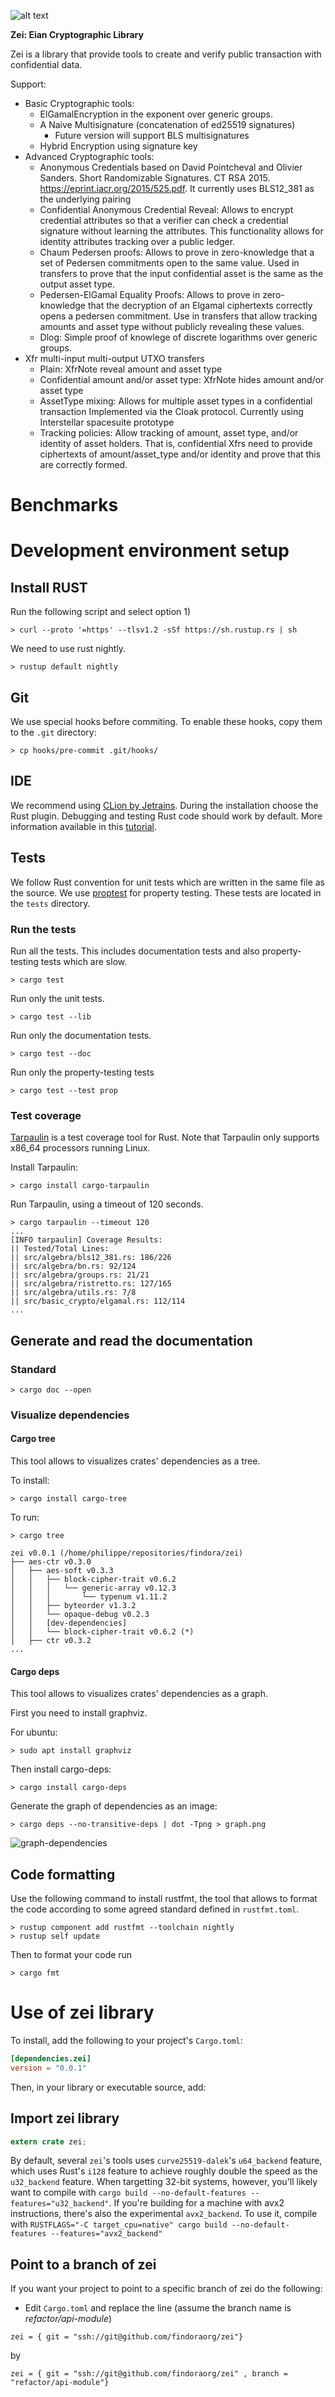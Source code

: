 ![alt text](https://github.com/eianio/zei/raw/master/zei_logo.png)

**Zei: Eian Cryptographic Library**

Zei is a library that provide tools to create and verify public transaction
with confidential data.

Support:
 - Basic Cryptographic tools:
    - ElGamalEncryption in the exponent over generic groups.
    - A Naive Multisignature (concatenation of ed25519 signatures)
       - Future version will support BLS multisignatures
    - Hybrid Encryption using signature key
 - Advanced Cryptographic tools:
   - Anonymous Credentials based on David Pointcheval and Olivier Sanders.
   Short Randomizable Signatures. CT RSA 2015. https://eprint.iacr.org/2015/525.pdf.
   It currently uses BLS12_381 as the underlying pairing
   - Confidential Anonymous Credential Reveal: Allows to encrypt credential attributes
   so that a verifier can check a credential signature without learning the attributes.
   This functionality allows for identity attributes tracking over a public ledger.
   - Chaum Pedersen proofs: Allows to prove in zero-knowledge that a set of Pedersen
   commitments open to the same value. Used in transfers to prove that the input confidential asset
   is the same as the output asset type.
   - Pedersen-ElGamal Equality Proofs: Allows to prove in zero-knowledge that the
   decryption of an Elgamal ciphertexts correctly opens a pedersen commitment.
   Use in transfers that allow tracking amounts and asset type without publicly
   revealing these values.
   - Dlog: Simple proof of knowlege of discrete logarithms over generic groups.
 - Xfr multi-input multi-output UTXO transfers
   - Plain: XfrNote reveal amount and asset type
   - Confidential amount and/or asset type: XfrNote hides amount and/or asset type
   - AssetType mixing: Allows for multiple asset types in a confidential transaction
    Implemented via the Cloak protocol. Currently using Interstellar spacesuite prototype
   - Tracking policies: Allow tracking of amount, asset type, and/or identity
   of asset holders. That is, confidential Xfrs need to provide ciphertexts of
   amount/asset_type and/or identity and prove that this are correctly formed.

# Benchmarks

# Development environment setup

## Install RUST

Run the following script and select option 1)
```
> curl --proto '=https' --tlsv1.2 -sSf https://sh.rustup.rs | sh
```

We need to use rust nightly.
```
> rustup default nightly
```

## Git

We use special hooks before commiting. To enable these hooks, copy them to the `.git`
directory:

```
> cp hooks/pre-commit .git/hooks/
```


## IDE

We recommend using [CLion by Jetrains](https://www.jetbrains.com/clion/download/).
During the installation choose the Rust plugin. 
Debugging and testing Rust code should work by default.
More information available in this [tutorial](https://blog.jetbrains.com/clion/2019/10/debugging-rust-code-in-clion/).

## Tests

We follow Rust convention for unit tests which are written in the same file as the source.
We use [proptest](https://lib.rs/crates/proptest) for property testing. These tests are located in the `tests` directory.

### Run the tests

Run all the tests. This includes documentation tests and also property-testing tests which are slow. 

```
> cargo test
```

Run only the unit tests.

```
> cargo test --lib
```

Run only the documentation tests.

```
> cargo test --doc
```

Run only the property-testing tests

```
> cargo test --test prop
```

### Test coverage

[Tarpaulin](https://github.com/xd009642/tarpaulin) is a test coverage tool for Rust.
Note that Tarpaulin only supports x86_64 processors running Linux.

Install Tarpaulin:

```
> cargo install cargo-tarpaulin
```

Run Tarpaulin, using a timeout of 120 seconds.

```
> cargo tarpaulin --timeout 120
...
[INFO tarpaulin] Coverage Results:
|| Tested/Total Lines:
|| src/algebra/bls12_381.rs: 186/226
|| src/algebra/bn.rs: 92/124
|| src/algebra/groups.rs: 21/21
|| src/algebra/ristretto.rs: 127/165
|| src/algebra/utils.rs: 7/8
|| src/basic_crypto/elgamal.rs: 112/114
...
```

## Generate and read the documentation

### Standard

```
> cargo doc --open
```

### Visualize dependencies

#### Cargo tree

This tool allows to visualizes crates' dependencies as a tree.

To install:

```
> cargo install cargo-tree
```

To run:

```
> cargo tree

zei v0.0.1 (/home/philippe/repositories/findora/zei)
├── aes-ctr v0.3.0
│   ├── aes-soft v0.3.3
│   │   ├── block-cipher-trait v0.6.2
│   │   │   └── generic-array v0.12.3
│   │   │       └── typenum v1.11.2
│   │   ├── byteorder v1.3.2
│   │   └── opaque-debug v0.2.3
│   │   [dev-dependencies]
│   │   └── block-cipher-trait v0.6.2 (*)
│   ├── ctr v0.3.2
...
```

#### Cargo deps

This tool allows to visualizes crates' dependencies as a graph.

First you need to install graphviz.

For ubuntu:

```
> sudo apt install graphviz
```

Then install cargo-deps:

```
> cargo install cargo-deps
```

Generate the graph of dependencies as an image:

```
> cargo deps --no-transitive-deps | dot -Tpng > graph.png
```

![graph-dependencies](doc/dependencies.png)

## Code formatting

Use the following command to install rustfmt, the tool that allows to format the code
according to some agreed standard defined in `rustfmt.toml`.

```
> rustup component add rustfmt --toolchain nightly
> rustup self update
```

Then to format your code run
```
> cargo fmt
```

# Use of zei library

To install, add the following to your project's `Cargo.toml`:

```toml
[dependencies.zei]
version = "0.0.1"
```

Then, in your library or executable source, add:

## Import zei library

```rust
extern crate zei;
```

By default, several `zei`'s tools uses `curve25519-dalek`'s `u64_backend`
feature, which uses Rust's `i128` feature to achieve roughly double the speed as
the `u32_backend` feature.  When targetting 32-bit systems, however, you'll
likely want to compile with
 `cargo build --no-default-features --features="u32_backend"`.
If you're building for a machine with avx2 instructions, there's also the
experimental `avx2_backend`.  To use it, compile with
`RUSTFLAGS="-C target_cpu=native" cargo build --no-default-features --features="avx2_backend"`

## Point to a branch of zei

If you want your project to point to a specific branch of zei do the following:
 * Edit `Cargo.toml` and replace the line (assume the branch name is *refactor/api-module*)
```
zei = { git = "ssh://git@github.com/findoraorg/zei"}
```

by 
```
zei = { git = "ssh://git@github.com/findoraorg/zei" , branch = "refactor/api-module"}
```
